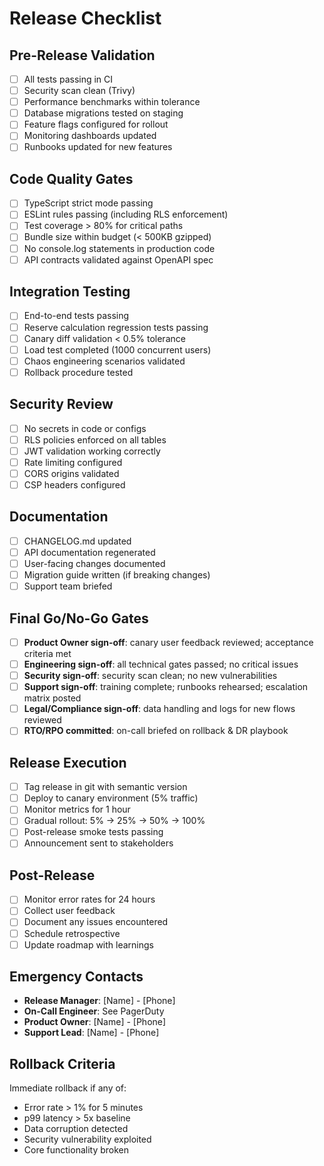 # Release Checklist

## Pre-Release Validation
- [ ] All tests passing in CI
- [ ] Security scan clean (Trivy)
- [ ] Performance benchmarks within tolerance
- [ ] Database migrations tested on staging
- [ ] Feature flags configured for rollout
- [ ] Monitoring dashboards updated
- [ ] Runbooks updated for new features

## Code Quality Gates
- [ ] TypeScript strict mode passing
- [ ] ESLint rules passing (including RLS enforcement)
- [ ] Test coverage > 80% for critical paths
- [ ] Bundle size within budget (< 500KB gzipped)
- [ ] No console.log statements in production code
- [ ] API contracts validated against OpenAPI spec

## Integration Testing
- [ ] End-to-end tests passing
- [ ] Reserve calculation regression tests passing
- [ ] Canary diff validation < 0.5% tolerance
- [ ] Load test completed (1000 concurrent users)
- [ ] Chaos engineering scenarios validated
- [ ] Rollback procedure tested

## Security Review
- [ ] No secrets in code or configs
- [ ] RLS policies enforced on all tables
- [ ] JWT validation working correctly
- [ ] Rate limiting configured
- [ ] CORS origins validated
- [ ] CSP headers configured

## Documentation
- [ ] CHANGELOG.md updated
- [ ] API documentation regenerated
- [ ] User-facing changes documented
- [ ] Migration guide written (if breaking changes)
- [ ] Support team briefed

## Final Go/No-Go Gates
- [ ] **Product Owner sign-off**: canary user feedback reviewed; acceptance criteria met
- [ ] **Engineering sign-off**: all technical gates passed; no critical issues
- [ ] **Security sign-off**: security scan clean; no new vulnerabilities
- [ ] **Support sign-off**: training complete; runbooks rehearsed; escalation matrix posted
- [ ] **Legal/Compliance sign-off**: data handling and logs for new flows reviewed
- [ ] **RTO/RPO committed**: on-call briefed on rollback & DR playbook

## Release Execution
- [ ] Tag release in git with semantic version
- [ ] Deploy to canary environment (5% traffic)
- [ ] Monitor metrics for 1 hour
- [ ] Gradual rollout: 5% → 25% → 50% → 100%
- [ ] Post-release smoke tests passing
- [ ] Announcement sent to stakeholders

## Post-Release
- [ ] Monitor error rates for 24 hours
- [ ] Collect user feedback
- [ ] Document any issues encountered
- [ ] Schedule retrospective
- [ ] Update roadmap with learnings

## Emergency Contacts
- **Release Manager**: [Name] - [Phone]
- **On-Call Engineer**: See PagerDuty
- **Product Owner**: [Name] - [Phone]
- **Support Lead**: [Name] - [Phone]

## Rollback Criteria
Immediate rollback if any of:
- Error rate > 1% for 5 minutes
- p99 latency > 5x baseline
- Data corruption detected
- Security vulnerability exploited
- Core functionality broken